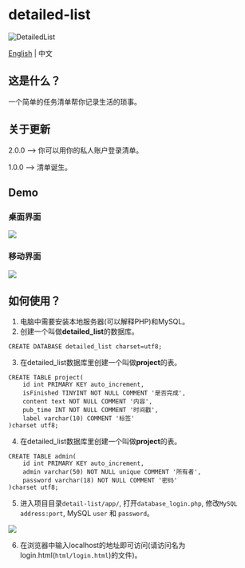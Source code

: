 # detailed-list

![DetailedList](https://img.shields.io/badge/DetailedList-2.0.0-orange)

[English](https://github.com/Jackie1123/detailed-list/blob/master/README.md) | 中文

## 这是什么？
一个简单的任务清单帮你记录生活的琐事。
## 关于更新
2.0.0 ——> 你可以用你的私人账户登录清单。

1.0.0 ——> 清单诞生。
## Demo
### 桌面界面
![](https://s1.ax1x.com/2020/09/09/w34jTe.png)
### 移动界面
![](https://s1.ax1x.com/2020/09/09/w35A0S.jpg)
## 如何使用？
1. 电脑中需要安装本地服务器(可以解释PHP)和MySQL。
2. 创建一个叫做**detailed_list**的数据库。
```MySQL
CREATE DATABASE detailed_list charset=utf8;
```
3. 在detailed_list数据库里创建一个叫做**project**的表。
```MySQL
CREATE TABLE project(
    id int PRIMARY KEY auto_increment,
    isFinished TINYINT NOT NULL COMMENT '是否完成',
    content text NOT NULL COMMENT '内容',
    pub_time INT NOT NULL COMMENT '时间戳',
    label varchar(10) COMMENT '标签'
)charset utf8;
```
4. 在detailed_list数据库里创建一个叫做**project**的表。
```
CREATE TABLE admin(
    id int PRIMARY KEY auto_increment,
    admin varchar(50) NOT NULL unique COMMENT '所有者',
    password varchar(18) NOT NULL COMMENT '密码'
)charset utf8;
```
5. 进入项目目录```detail-list/app/```, 打开```database_login.php```, 修改```MySQL address:port```, MySQL ```user``` 和 ```password```。

![](https://s1.ax1x.com/2020/07/01/NTTBOe.jpg)

6. 在浏览器中输入localhost的地址即可访问(请访问名为login.html(```html/login.html```)的文件)。